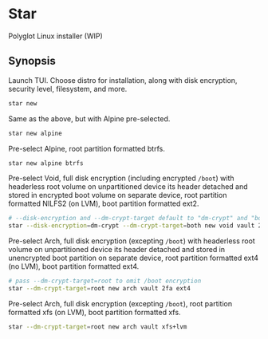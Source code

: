 Star
====

Polyglot Linux installer (WIP)

Synopsis
--------

Launch TUI. Choose distro for installation, along with disk encryption,
security level, filesystem, and more.

```bash
star new
```

Same as the above, but with Alpine pre-selected.

```bash
star new alpine
```

Pre-select Alpine, root partition formatted btrfs.

```bash
star new alpine btrfs
```

Pre-select Void, full disk encryption (including encrypted `/boot`)
with headerless root volume on unpartitioned device its header detached
and stored in encrypted boot volume on separate device, root partition
formatted NILFS2 (on LVM), boot partition formatted ext2.

```bash
# --disk-encryption and --dm-crypt-target default to "dm-crypt" and "both"
star --disk-encryption=dm-crypt --dm-crypt-target=both new void vault 2fa nilfs2/ext2+lvm
```

Pre-select Arch, full disk encryption (excepting `/boot`) with headerless
root volume on unpartitioned device its header detached and stored in
unencrypted boot partition on separate device, root partition formatted
ext4 (no LVM), boot partition formatted ext4.

```bash
# pass --dm-crypt-target=root to omit /boot encryption
star --dm-crypt-target=root new arch vault 2fa ext4
```

Pre-select Arch, full disk encryption (excepting `/boot`), root partition
formatted xfs (on LVM), boot partition formatted xfs.

```bash
star --dm-crypt-target=root new arch vault xfs+lvm
```
